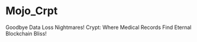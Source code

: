 # Mojo_Crpt
Goodbye Data Loss Nightmares! Crypt: Where Medical Records Find Eternal Blockchain Bliss!

